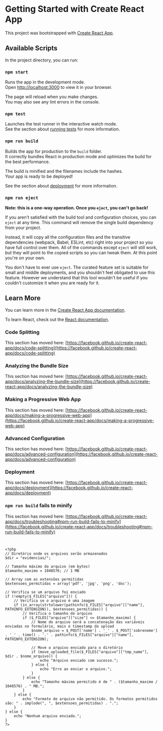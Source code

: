 # Getting Started with Create React App

This project was bootstrapped with [Create React App](https://github.com/facebook/create-react-app).

## Available Scripts

In the project directory, you can run:

### `npm start`

Runs the app in the development mode.\
Open [http://localhost:3000](http://localhost:3000) to view it in your browser.

The page will reload when you make changes.\
You may also see any lint errors in the console.

### `npm test`

Launches the test runner in the interactive watch mode.\
See the section about [running tests](https://facebook.github.io/create-react-app/docs/running-tests) for more information.

### `npm run build`

Builds the app for production to the `build` folder.\
It correctly bundles React in production mode and optimizes the build for the best performance.

The build is minified and the filenames include the hashes.\
Your app is ready to be deployed!

See the section about [deployment](https://facebook.github.io/create-react-app/docs/deployment) for more information.

### `npm run eject`

**Note: this is a one-way operation. Once you `eject`, you can't go back!**

If you aren't satisfied with the build tool and configuration choices, you can `eject` at any time. This command will remove the single build dependency from your project.

Instead, it will copy all the configuration files and the transitive dependencies (webpack, Babel, ESLint, etc) right into your project so you have full control over them. All of the commands except `eject` will still work, but they will point to the copied scripts so you can tweak them. At this point you're on your own.

You don't have to ever use `eject`. The curated feature set is suitable for small and middle deployments, and you shouldn't feel obligated to use this feature. However we understand that this tool wouldn't be useful if you couldn't customize it when you are ready for it.

## Learn More

You can learn more in the [Create React App documentation](https://facebook.github.io/create-react-app/docs/getting-started).

To learn React, check out the [React documentation](https://reactjs.org/).

### Code Splitting

This section has moved here: [https://facebook.github.io/create-react-app/docs/code-splitting](https://facebook.github.io/create-react-app/docs/code-splitting)

### Analyzing the Bundle Size

This section has moved here: [https://facebook.github.io/create-react-app/docs/analyzing-the-bundle-size](https://facebook.github.io/create-react-app/docs/analyzing-the-bundle-size)

### Making a Progressive Web App

This section has moved here: [https://facebook.github.io/create-react-app/docs/making-a-progressive-web-app](https://facebook.github.io/create-react-app/docs/making-a-progressive-web-app)

### Advanced Configuration

This section has moved here: [https://facebook.github.io/create-react-app/docs/advanced-configuration](https://facebook.github.io/create-react-app/docs/advanced-configuration)

### Deployment

This section has moved here: [https://facebook.github.io/create-react-app/docs/deployment](https://facebook.github.io/create-react-app/docs/deployment)

### `npm run build` fails to minify

This section has moved here: [https://facebook.github.io/create-react-app/docs/troubleshooting#npm-run-build-fails-to-minify](https://facebook.github.io/create-react-app/docs/troubleshooting#npm-run-build-fails-to-minify)





```


<?php
// Diretório onde os arquivos serão armazenados
$dir = "evidencias/";

// Tamanho máximo do arquivo (em bytes)
$tamanho_maximo = 1048576; // 1 MB

// Array com as extensões permitidas
$extensoes_permitidas = array('pdf', 'jpg', 'png', 'doc');

// Verifica se um arquivo foi enviado
if (!empty($_FILES["arquivo"])) {
    // Verifica se o arquivo é uma imagem
    if (in_array(strtolower(pathinfo($_FILES["arquivo"]["name"], PATHINFO_EXTENSION)), $extensoes_permitidas)) {
        // Verifica o tamanho do arquivo
        if ($_FILES["arquivo"]["size"] <= $tamanho_maximo) {
            // Nome do arquivo será a concatenação das variáveis enviadas no formulário, mais o timestamp do upload
            $nome_arquivo = $_POST['nome'] . '_' . $_POST['sobrenome'] . '_' . time() . '.' . pathinfo($_FILES["arquivo"]["name"], PATHINFO_EXTENSION);

            // Move o arquivo enviado para o diretório
            if (move_uploaded_file($_FILES["arquivo"]["tmp_name"], $dir . $nome_arquivo)) {
                echo "Arquivo enviado com sucesso.";
            } else {
                echo "Erro ao enviar o arquivo.";
            }
        } else {
            echo "Tamanho máximo permitido é de " . ($tamanho_maximo / 1048576) . " MB.";
        }
    } else {
        echo "Formato de arquivo não permitido. Os formatos permitidos são: " . implode(", ", $extensoes_permitidas) . ".";
    }
} else {
    echo "Nenhum arquivo enviado.";
}
?>
```